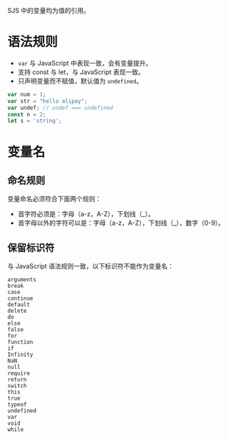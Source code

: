 SJS 中的变量均为值的引用。

# 语法规则

- `var` 与 JavaScript 中表现一致，会有变量提升。
- 支持 const 与 let，与 JavaScript 表现一致。
- 只声明变量而不赋值，默认值为 `undefined`。

```javascript
var num = 1;
var str = "hello alipay";
var undef; // undef === undefined
const n = 2;
let s = 'string';
```

# 变量名
## 命名规则

变量命名必须符合下面两个规则：
- 首字符必须是：字母（a-z，A-Z），下划线（_）。
- 首字母以外的字符可以是：字母（a-z，A-Z），下划线（_），数字（0-9）。

## 保留标识符

与 JavaScript 语法规则一致，以下标识符不能作为变量名：

```plain
arguments
break
case
continue
default
delete
do
else
false
for
function
if
Infinity
NaN
null
require
return
switch
this
true
typeof
undefined
var
void
while
```
